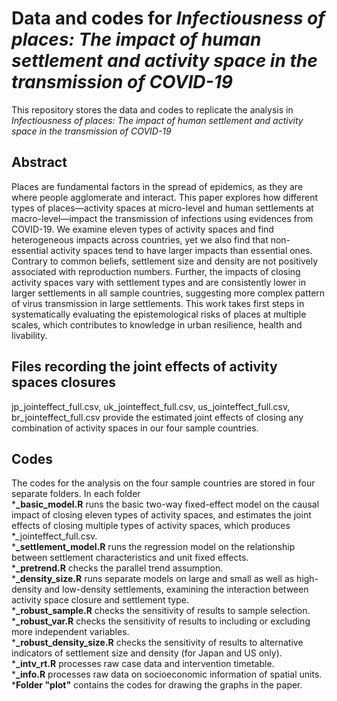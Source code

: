 # Data and codes for *Infectiousness of places: The impact of human settlement and activity space in the transmission of COVID-19*
This repository stores the data and codes to replicate the analysis in *Infectiousness of places: The impact of human settlement and activity space in the transmission of COVID-19*
## Abstract
Places are fundamental factors in the spread of epidemics, as they are where people agglomerate and interact. This paper explores how different types of places—activity spaces at micro-level and human settlements at macro-level—impact the transmission of infections using evidences from COVID-19. We examine eleven types of activity spaces and find heterogeneous impacts across countries, yet we also find that non-essential activity spaces tend to have larger impacts than essential ones. Contrary to common beliefs, settlement size and density are not positively associated with reproduction numbers. Further, the impacts of closing activity spaces vary with settlement types and are consistently lower in larger settlements in all sample countries, suggesting more complex pattern of virus transmission in large settlements. This work takes first steps in systematically evaluating the epistemological risks of places at multiple scales, which contributes to knowledge in urban resilience, health and livability.
## Files recording the joint effects of activity spaces closures
jp_jointeffect_full.csv, uk_jointeffect_full.csv, us_jointeffect_full.csv, br_jointeffect_full.csv provide the estimated joint effects of closing any combination of activity spaces in our four sample countries.
## Codes
The codes for the analysis on the four sample countries are stored in four separate folders. In each folder\
***_basic_model.R** runs the basic two-way fixed-effect model on the causal impact of closing eleven types of activity spaces, and estimates the joint effects of closing multiple types of activity spaces, which produces *_jointeffect_full.csv.\
***_settlement_model.R** runs the regression model on the relationship between settlement characteristics and unit fixed effects.\
***_pretrend.R** checks the parallel trend assumption.\
***_density_size.R** runs separate models on large and small as well as high-density and low-density settlements, examining the interaction between activity space closure and settlement type.\
***_robust_sample.R** checks the sensitivity of results to sample selection.\
***_robust_var.R** checks the sensitivity of results to including or excluding more independent variables.\
***_robust_density_size.R** checks the sensitivity of results to alternative indicators of settlement size and density (for Japan and US only).\
***_intv_rt.R** processes raw case data and intervention timetable.\
***_info.R** processes raw data on socioeconomic information of spatial units.\
***Folder "plot"** contains the codes for drawing the graphs in the paper.
